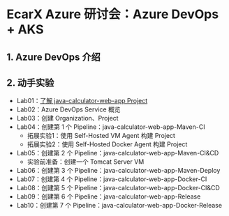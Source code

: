 # EcarX Azure 研讨会：Azure DevOps + AKS 

## 1. Azure DevOps 介绍

## 2. 动手实验

- Lab01：[了解 java-calculator-web-app Project](https://github.com/maping/java-calculator-web-app)
- Lab02：Azure DevOps Service 概览
- Lab03：创建 Organization、Project
- Lab04：创建第 1 个 Pipeline：java-calculator-web-app-Maven-CI
  - 拓展实验1：使用 Self-Hosted VM Agent 构建 Project
  - 拓展实验2：使用 Self-Hosted Docker Agent 构建 Project
- Lab05：创建第 2 个 Pipeline：java-calculator-web-app-Maven-CI&CD
  - 实验前准备：创建一个 Tomcat Server VM
- Lab06：创建第 3 个 Pipeline：java-calculator-web-app-Maven-Deploy
- Lab07：创建第 4 个 Pipeline：java-calculator-web-app-Docker-CI
- Lab08：创建第 5 个 Pipeline：java-calculator-web-app-Docker-CI&CD
- Lab09：创建第 6 个 Pipeline：java-calculator-web-app-Release
- Lab10：创建第 7 个 Pipeline：java-calculator-web-app-Docker-Release
